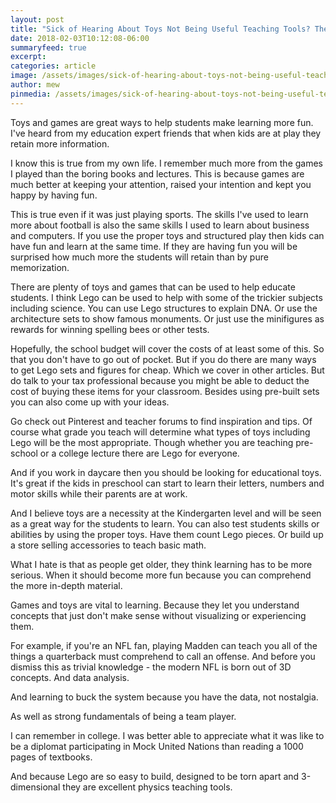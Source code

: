 ```yaml
---
layout: post
title: "Sick of Hearing About Toys Not Being Useful Teaching Tools? Then Here's the Cure"
date: 2018-02-03T10:12:08-06:00
summaryfeed: true
excerpt:  
categories: article
image: /assets/images/sick-of-hearing-about-toys-not-being-useful-teaching-tools-then-heres-the-cure.jpg
author: mew
pinmedia: /assets/images/sick-of-hearing-about-toys-not-being-useful-teaching-tools-then-heres-the-cure-pinterest.jpg
---
```

Toys and games are great ways to help students make learning more fun. I've heard from my education expert friends that when kids are at play they retain more information. 

I know this is true from my own life. I remember much more from the games I played than the boring books and lectures. This is because games are much better at keeping your attention, raised your intention and kept you happy by having fun. 

This is true even if it was just playing sports. The skills I've used to learn more about football is also the same skills I used to learn about business and computers. If you use the proper toys and structured play then kids can have fun and learn at the same time. If they are having fun you will be surprised how much more the students will retain than by pure memorization.

There are plenty of toys and games that can be used to help educate students. I think Lego can be used to help with some of the trickier subjects including science. You can use Lego structures to explain DNA. Or use the architecture sets to show famous monuments. Or just use the minifigures as rewards for winning spelling bees or other tests.

Hopefully, the school budget will cover the costs of at least some of this. So that you don't have to go out of pocket. But if you do there are many ways to get Lego sets and figures for cheap. Which we cover in other articles. But do talk to your tax professional because you might be able to deduct the cost of buying these items for your classroom. Besides using pre-built sets you can also come up with your ideas.

Go check out Pinterest and teacher forums to find inspiration and tips. Of course what grade you teach will determine what types of toys including Lego will be the most appropriate. Though whether you are teaching pre-school or a college lecture there are Lego for everyone. 

And if you work in daycare then you should be looking for educational toys. It's great if the kids in preschool can start to learn their letters, numbers and motor skills while their parents are at work.

And I believe toys are a necessity at the Kindergarten level and will be seen as a great way for the students to learn. You can also test students skills or abilities by using the proper toys. Have them count Lego pieces. Or build up a store selling accessories to teach basic math.

What I hate is that as people get older, they think learning has to be more serious. When it should become more fun because you can comprehend the more in-depth material. 

Games and toys are vital to learning. Because they let you understand concepts that just don't make sense without visualizing or experiencing them. 

For example, if you're an NFL fan, playing Madden can teach you all of the things a quarterback must comprehend to call an offense. And before you dismiss this as trivial knowledge - the modern NFL is born out of 3D concepts. And data analysis. 

And learning to buck the system because you have the data, not nostalgia. 

As well as strong fundamentals of being a team player. 

I can remember in college. I was better able to appreciate what it was like to be a diplomat participating in Mock United Nations than reading a 1000 pages of textbooks. 

And because Lego are so easy to build, designed to be torn apart and 3-dimensional they are excellent physics teaching tools.
